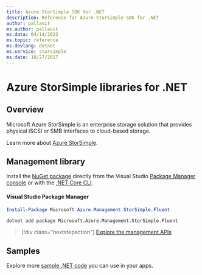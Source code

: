 ```yaml
---
title: Azure StorSimple SDK for .NET
description: Reference for Azure StorSimple SDK for .NET
author: pallavit
ms.author: pallavit
ms.data: 04/14/2023
ms.topic: reference
ms.devlang: dotnet
ms.service: storsimple
ms.date: 10/27/2017
---
```

# Azure StorSimple libraries for .NET

## Overview

Microsoft Azure StorSimple is an enterprise storage solution that provides physical iSCSI or SMB interfaces to cloud-based storage. 

Learn more about [Azure StorSimple](/azure/storsimple/).	

## Management library

Install the [NuGet package](https://www.nuget.org/packages/Microsoft.Azure.Management.StorSimple.Fluent) directly from the Visual Studio [Package Manager console][PackageManager] or with the [.NET Core CLI][DotNetCLI].

#### Visual Studio Package Manager

```powershell
Install-Package Microsoft.Azure.Management.StorSimple.Fluent
```

```dotnetcli
dotnet add package Microsoft.Azure.Management.StorSimple.Fluent
```

> [!div class="nextstepaction"]
> [Explore the management APIs](/dotnet/api/overview/azure/monitor/management)

## Samples

Explore more [sample .NET code](https://azure.microsoft.com/resources/samples/?platform=dotnet) you can use in your apps.

[PackageManager]: https://docs.microsoft.com/nuget/tools/package-manager-console
[DotNetCLI]: https://docs.microsoft.com/dotnet/core/tools/dotnet-add-package